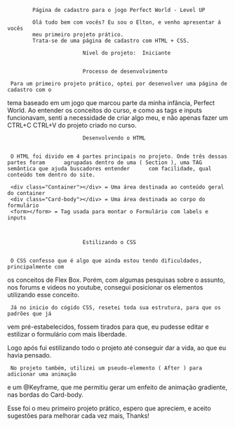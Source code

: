 

            Página de cadastro para o jogo Perfect World - Level UP

            Olá tudo bem com vocês? Eu sou o Elton, e venho apresentar á vocês
            meu primeiro projeto prático.
            Trata-se de uma página de cadastro com HTML + CSS.

                            Nível do projeto:  Iniciante
                            
                            
                            Processo de desenvolvimento 
                         
     Para um primeiro projeto prático, optei por desenvolver uma página de cadastro com o
   tema baseado em um jogo que marcou parte da minha infância, Perfect World. 
   Ao entender os conceitos do curso, e como as tags e inputs funcionavam, senti a 
   necessidade de criar algo meu, e não apenas fazer um CTRL+C CTRL+V do projeto criado
   no curso. 
    
                            Desenvolvendo o HTML
                            
                            
     O HTML foi divido em 4 partes principais no projeto. Onde três dessas partes foram      agrupadas dentro de uma ( Section ), uma TAG semântica que ajuda buscadores entender      com facilidade, qual conteúdo tem dentro do site. 
     
     <div class="Container"></div> = Uma área destinada ao conteúdo geral do container
     <div class="Card-body"></div> = Uma área destinada ao corpo do formulário
     <form></form> = Tag usada para montar o Formulário com labels e inputs
     
     
     
                            Estilizando o CSS
                            
                            
     O CSS confesso que é algo que ainda estou tendo dificuldades, principalmente com
   os conceitos de Flex Box. Porém, com algumas pesquisas sobre o assunto, nos forums
   e videos no youtube, consegui posicionar os elementos utilizando esse conceito.
     
     Já no inicio do cógido CSS, resetei toda sua estrutura, para que os padrões que já
   vem pré-estabelecidos, fossem tirados para que, eu pudesse editar e estilizar o          formulário com mais liberdade.
   
   Logo após fui estilizando todo o projeto até conseguir dar a vida, ao que eu havia        pensado.   
   
     No projeto também, utilizei um pseudo-elemento ( After ) para adicionar uma animação
   e um @Keyframe, que me permitiu gerar um enfeito de animação gradiente, nas bordas do
   Card-body.
   
   
   
   Esse foi o meu primeiro projeto prático, espero que apreciem, e aceito sugestões para
   melhorar cada vez mais, Thanks!
   
       
                         
                      
                            
                            
  
  



    
